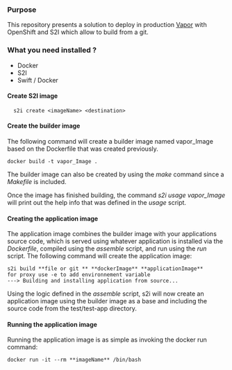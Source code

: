 
### Purpose

This repository presents a solution to deploy in production [Vapor](https://vapor.codes/) with OpenShift and S2I which allow to build from a git.  

### What you need installed ?

- Docker 
- S2I
- Swift / Docker

#### Create S2I image 

```shell 
  s2i create <imageName> <destination> 
```
#### Create the builder image
The following command will create a builder image named vapor_Image based on the Dockerfile that was created previously.
```
docker build -t vapor_Image .
```
The builder image can also be created by using the *make* command since a *Makefile* is included.

Once the image has finished building, the command *s2i usage vapor_Image* will print out the help info that was defined in the *usage* script.

#### Creating the application image
The application image combines the builder image with your applications source code, which is served using whatever application is installed via the *Dockerfile*, compiled using the *assemble* script, and run using the *run* script.
The following command will create the application image:
```
s2i build **file or git ** **dockerImage** **applicationImage** 
for proxy use -e to add environnement variable
---> Building and installing application from source...
```
Using the logic defined in the *assemble* script, s2i will now create an application image using the builder image as a base and including the source code from the test/test-app directory. 

#### Running the application image
Running the application image is as simple as invoking the docker run command:
```
docker run -it --rm **imageName** /bin/bash
```
